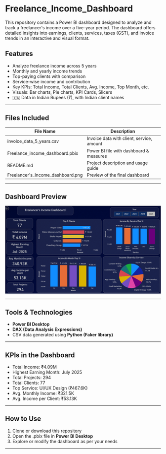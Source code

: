 # Freelance_Income_Dashboard
This repository contains a Power BI dashboard designed to analyze and track a freelancer's income over a five-year period. The dashboard offers detailed insights into earnings, clients, services, taxes (GST), and invoice trends in an interactive and visual format.


##  Features

-  Analyze freelance income across 5 years
-  Monthly and yearly income trends
-  Top-paying clients with comparison
-  Service-wise income and contribution
-  Key KPIs: Total Income, Total Clients, Avg. Income, Top Month, etc.
-  Visuals: Bar charts, Pie charts, KPI Cards, Slicers
-  🇮🇳 Data in Indian Rupees (₹), with Indian client names

---

##  Files Included

| File Name                           | Description                                 |
|-------------------------------------|---------------------------------------------|
| invoice_data_5_years.csv            | Invoice data with client, service, amount   |
| Freelance_income_dashboard.pbix     | Power BI file with dashboard & measures     |
| README.md                           | Project description and usage guide         |
|Freelancer's_Income_dashboard.png    | Preview of the final dashboard              |

---

##  Dashboard Preview

![Dashboard Preview](https://github.com/divya2010-maker/Freelance_Income_Dashboard/blob/main/Freelancer's%20_Income_dashboard.png)

---


##  Tools & Technologies

- **Power BI Desktop**
- **DAX (Data Analysis Expressions)**
- CSV data generated using **Python (Faker library)**

---

##  KPIs in the Dashboard

-  Total Income: ₹4.09M
-  Highest Earning Month: July 2025
-  Total Projects: 294
-  Total Clients: 77
-  Top Service: UI/UX Design (₹467.6K)
-  Avg. Monthly Income: ₹321.5K
-  Avg. Income per Client: ₹53.13K

---

## How to Use

1. Clone or download this repository
2. Open the .pbix file in **Power BI Desktop**
3. Explore or modify the dashboard as per your needs


---

